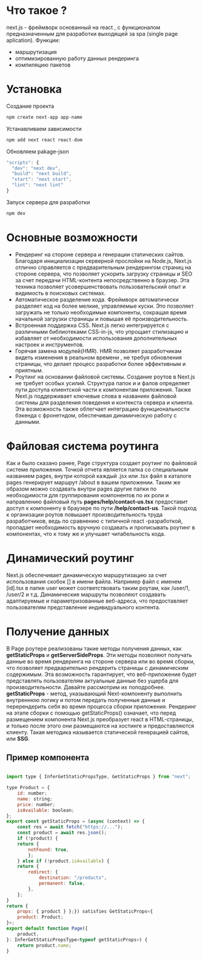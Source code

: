 # Что такое ?
next.js - фреймворк основанный на react , с функционалом предназначенным для разработки выходящей за spa (single page aplication).
Функции:
- маршрутизация
- оптимизированную работу данных рендеринга
- компиляцию пакетов
# Установка
Создание проекта
~~~ js
npm create next-app app-name
~~~
Устанавливаем зависимости
~~~ js
npm add next react react-dom
~~~
Обновляем pakage-json
~~~ js
"scripts": {
  "dev": "next dev",
  "build": "next build",
  "start": "next start",
  "lint": "next lint"
}
~~~
Запуск сервера для разработки
~~~ js
npm dev
~~~
# Основные возможности
- Рендеринг на стороне сервера и генерации статических сайтов. Благодаря инициализации серверной прослойки на Node.js, Next.js отлично справляется с предварительным рендерингом страниц на стороне сервера, что позволяет ускорить загрузку страницы и SEO за счет передачи HTML-контента непосредственно в браузер. Эта техника позволяет усовершенствовать пользовательский опыт и видимость в поисковых системах.
- Автоматическое разделение кода. Фреймворк  автоматически разделяет код на более мелкие, управляемые куски. Это позволяет загружать не только необходимые компоненты, сокращая время начальной загрузки страницы и повышая её производительность.
- Встроенная поддержка CSS. Next.js легко интегрируется с различными библиотеками CSS-in-js, что упрощает стилизацию и избавляет от необходимости использования дополнительных настроек  и инструментов.
- Горячая замена модулей(HMR). HMR позволяет разработчикам видеть изменения в реальном времени , не требуя обновления страницы, что делает процесс разработки более эффективным и приятным.
- Роутинг на основании файловой системы. Создание роутов в Next.js не требует особых усилий. Структура папок и и фалов определяет пути доступа клиентской части к компонентам приложения. Также Next.js поддерживает ключевые слова в названиях файловой системы для разделения поведения и контекста сервера и клиента. Эта возможность также облегчает интеграцию функциональности бэкенда с фронетндом, обеспечивая динамическую работу с данными.
# Файловая система роутинга
Как и было сказано ранее, Page структура создает роутинг по файловой системе приложения. Точкой отчета является папка со специальным названием pages, внутри которой каждый .jsx или .tsx  файл в каталоге pages генерирует маршрут /about в вашем приложении. Таким же образом можно создавать внутри pages  другие папки по необходимости для группирования компонентов по их роли и направлению файловый путь **pages/help/contact-us.tsx** предоставит доступ к компоненту в браузере по пути **/help/contact-us**. Такой подход к организации роутов повышает производительность труда разработчиков, ведь по сравнению с типичной react -разработкой, пропадает необходимость вручную создавать и прописывать роутинг в компонентах, что к тому же и улучшает читабельность кода. 
# Динамический роутинг
Next.js обеспечивает динамическую маршрутизацию за счет использования скобок [] в имени файла. Например файл с именем [id].tsx в папке user может соответствовать таким роутам, как /user/1, /user/2 и т.д. Динамические маршруты позволяют создавать адаптируемые и параметризованные веб-адреса, что предоставляет пользователям представление индивидуального контента.
# Получение данных
В Page  роутере реализованы такие методы получения данных, как **getStaticProps** и **getServerSideProps**. Эти методы позволяют получать данные во время рендеринга на стороне сервера или во время сборки, что позволяет предварительно рендерить страницы с динамическим содержимым. Эта возможность гарантирует, что веб-приложение будет представлять пользователям актуальные данные без ущерба для производительности. Давайте рассмотрим их поподробнее. 
**getStaticProps** - метод, указывающий Next-компоненту выполнить внутреннюю логику и потом передать полученные данные и перерендерить себя во время процесса сборки приложения. Рендеринг на этапе сборки с помощью getStaticProps() означает, что перед размещением компонента Next.js преобразует react в HTML-страницы, и только после этого они размещаются на хостинге и предоставляются клиенту. Такая методика называется статической генерацией сайтов, или **SSG**.
## Пример компонента
~~~ js

import type { InferGetStaticPropsType, GetStaticProps } from "next";

type Product = {  
	id: number;  
	name: string;  
	price: number;  
	isAvailable: boolean;
};
export const getStaticProps = (async (context) => {  
	const res = await fetch("https://...");  
	const product = await res.json();  
	if (!product) {    
	return {      
		notFound: true,    
		};  
	} else if (!product.isAvailable) {    
	return {      
		redirect: {        
			destination: "/products",        
			permanent: false,      
		},
	};  
}  
return { 
	props: { product } };}) satisfies GetStaticProps<{  
	product: Product;
}>;
export default function Page({  
	product,
}: InferGetStaticPropsType<typeof getStaticProps>) {  
	return product.name;
}
~~~
